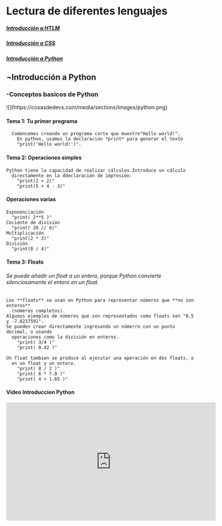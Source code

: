 <h1>Lectura de diferentes lenguajes</h1>

##### [Introducción a **HTLM**](HTML.md)
##### [Introducción a **CSS**](CSS.md)
##### [Introducción a **Python**](README.md)

<h2>¬Introducción a Python</h2>
  <h3>-Conceptos basicos de Python</h3> ![](https://cosasdedevs.com/media/sections/images/python.png)
  

   <h4>Tema 1: Tu primer programa</h4>
   
      Comencemos creando un programa corto que muestre"Hello world!".
        En python, usamos la declaración *print* para generar el texto
        "print('Hello world!')".

  <h4>Tema 2: Operaciones simples</h4>
 
    Python tiene la capacidad de realizar cálculos.Introduce un cálculo
      directamente en la ddeclaración de impresión:
        "print(2 + 2)"
        "print(5 + 4 - 3)"
        
   <h4>Operaciones varias</h4>
   
    Exponenciación
      "print( 2**5 )"
    Cociente de división
      "print( 20 // 6)"
    Multiplicación
      "print(2 * 3)"
    División
      "print(8 / 4)"
   <h4>Tema 3: Floats</h4>
   
   <h6>Se puede añadir un float a un entero, porque Python convierte
        silenciosamente el entero en un float</h6>
   
    Los **floats** se usan en Python para representar números que **no son enteros**
      (números completos).
    Algunos ejemplos de números que son representados como floats son "0.5 y -7.8237591".
    Se pueden crear directamente ingresando un númerro con un punto decimal, o usando
      operaciones como la división en enteros.
        "print( 3/4 )"
        "print( 0.42 )"
    
    Un float tambien se produce al ejecutar una operación en dos floats, o 
      en un float y un entero.
        "print( 8 / 2 )"
        "print( 6 * 7.0 )"
        "print( 4 + 1.65 )"


#### Video **Introduccion Python** 
<iframe width="560" height="315" src="https://www.youtube.com/embed/aAaMhNlEbvc" frameborder="0" allow="accelerometer; autoplay; clipboard-write; encrypted-media; gyroscope; picture-in-picture" allowfullscreen></iframe>


